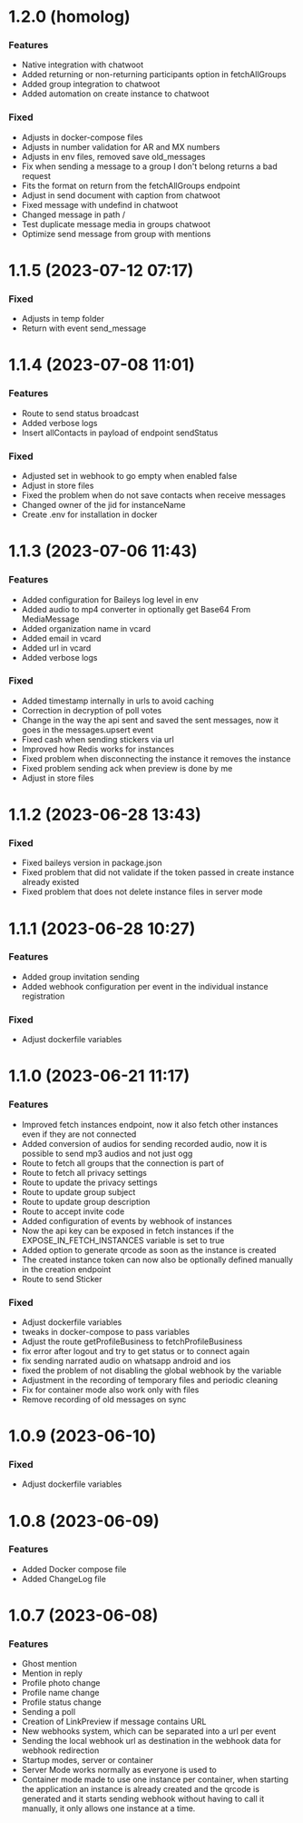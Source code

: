 # 1.2.0 (homolog)

### Features

* Native integration with chatwoot
* Added returning or non-returning participants option in fetchAllGroups
* Added group integration to chatwoot
* Added automation on create instance to chatwoot

### Fixed

* Adjusts in docker-compose files
* Adjusts in number validation for AR and MX numbers
* Adjusts in env files, removed save old_messages
* Fix when sending a message to a group I don't belong returns a bad request
* Fits the format on return from the fetchAllGroups endpoint
* Adjust in send document with caption from chatwoot
* Fixed message with undefind in chatwoot
* Changed message in path /
* Test duplicate message media in groups chatwoot
* Optimize send message from group with mentions

# 1.1.5 (2023-07-12 07:17)

### Fixed

* Adjusts in temp folder
* Return with event send_message

# 1.1.4 (2023-07-08 11:01)

### Features

* Route to send status broadcast
* Added verbose logs
* Insert allContacts in payload of endpoint sendStatus

### Fixed

* Adjusted set in webhook to go empty when enabled false
* Adjust in store files
* Fixed the problem when do not save contacts when receive messages
* Changed owner of the jid for instanceName
* Create .env for installation in docker

# 1.1.3 (2023-07-06 11:43)

### Features

* Added configuration for Baileys log level in env
* Added audio to mp4 converter in optionally get Base64 From MediaMessage
* Added organization name in vcard
* Added email in vcard
* Added url in vcard
* Added verbose logs

### Fixed

* Added timestamp internally in urls to avoid caching
* Correction in decryption of poll votes
* Change in the way the api sent and saved the sent messages, now it goes in the messages.upsert event
* Fixed cash when sending stickers via url
* Improved how Redis works for instances
* Fixed problem when disconnecting the instance it removes the instance
* Fixed problem sending ack when preview is done by me
* Adjust in store files

# 1.1.2 (2023-06-28 13:43)

### Fixed

* Fixed baileys version in package.json
* Fixed problem that did not validate if the token passed in create instance already existed
* Fixed problem that does not delete instance files in server mode

# 1.1.1 (2023-06-28 10:27)

### Features

* Added group invitation sending
* Added webhook configuration per event in the individual instance registration

### Fixed

* Adjust dockerfile variables

# 1.1.0 (2023-06-21 11:17)

### Features

* Improved fetch instances endpoint, now it also fetch other instances even if they are not connected
* Added conversion of audios for sending recorded audio, now it is possible to send mp3 audios and not just ogg
* Route to fetch all groups that the connection is part of
* Route to fetch all privacy settings
* Route to update the privacy settings
* Route to update group subject
* Route to update group description
* Route to accept invite code
* Added configuration of events by webhook of instances
* Now the api key can be exposed in fetch instances if the EXPOSE_IN_FETCH_INSTANCES variable is set to true
* Added option to generate qrcode as soon as the instance is created
* The created instance token can now also be optionally defined manually in the creation endpoint
* Route to send Sticker

### Fixed

* Adjust dockerfile variables
* tweaks in docker-compose to pass variables
* Adjust the route getProfileBusiness to fetchProfileBusiness
* fix error after logout and try to get status or to connect again
* fix sending narrated audio on whatsapp android and ios
* fixed the problem of not disabling the global webhook by the variable
* Adjustment in the recording of temporary files and periodic cleaning
* Fix for container mode also work only with files
* Remove recording of old messages on sync

# 1.0.9 (2023-06-10)

### Fixed

* Adjust dockerfile variables

# 1.0.8 (2023-06-09)

### Features

* Added Docker compose file
* Added ChangeLog file

# 1.0.7 (2023-06-08)

### Features

* Ghost mention
* Mention in reply
* Profile photo change
* Profile name change
* Profile status change
* Sending a poll
* Creation of LinkPreview if message contains URL
* New webhooks system, which can be separated into a url per event
* Sending the local webhook url as destination in the webhook data for webhook redirection
* Startup modes, server or container
* Server Mode works normally as everyone is used to
* Container mode made to use one instance per container, when starting the application an instance is already created and the qrcode is generated and it starts sending webhook without having to call it manually, it only allows one instance at a time.